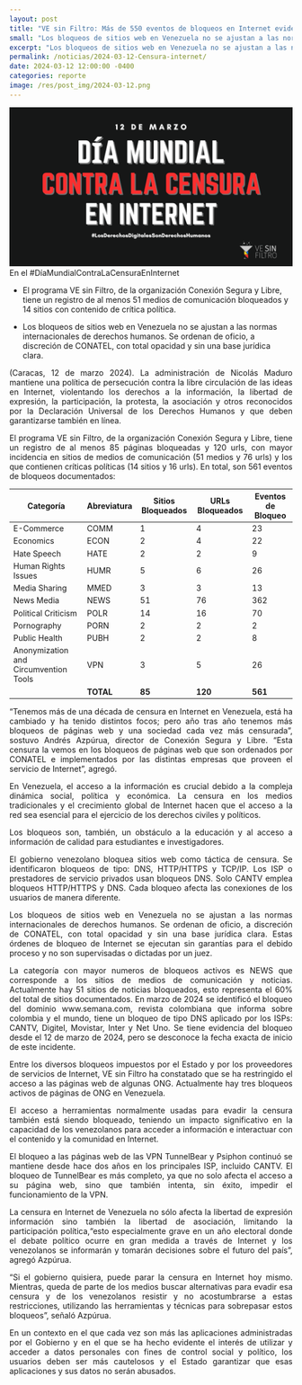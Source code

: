 ```yaml
---
layout: post
title: "VE sin Filtro: Más de 550 eventos de bloqueos en Internet evidencian la censura y las limitaciones a los derechos humanos en Venezuela"
small: "Los bloqueos de sitios web en Venezuela no se ajustan a las normas internacionales de derechos humanos. Se ordenan de oficio, a discreción de CONATEL, con total opacidad y sin una base jurídica clara."
excerpt: "Los bloqueos de sitios web en Venezuela no se ajustan a las normas internacionales de derechos humanos. Se ordenan de oficio, a discreción de CONATEL, con total opacidad y sin una base jurídica clara."
permalink: /noticias/2024-03-12-Censura-internet/
date: 2024-03-12 12:00:00 -0400
categories: reporte
image: /res/post_img/2024-03-12.png
---
```

![](/res/post_img/2024-03-12.png)
En el #DíaMundialContraLaCensuraEnInternet

* El programa VE sin Filtro, de la organización Conexión Segura y Libre, tiene un registro de al menos 51 medios de comunicación bloqueados y 14 sitios con contenido de crítica política.
  
* Los bloqueos de sitios web en Venezuela no se ajustan a las normas internacionales de derechos humanos. Se ordenan de oficio, a discreción de CONATEL, con total opacidad y sin una base jurídica clara.

<p style="text-align: justify;">(Caracas, 12 de marzo 2024). La administración de Nicolás Maduro mantiene una política de persecución contra la libre circulación de las ideas en Internet, violentando los derechos a la información, la libertad de expresión, la participación, la protesta, la asociación y otros reconocidos por la Declaración Universal de los Derechos Humanos y que deben garantizarse también en línea.</p>

<p style="text-align: justify;">El programa VE sin Filtro, de la organización Conexión Segura y Libre, tiene un registro de al menos 85 páginas bloqueadas y 120 urls, con mayor incidencia en sitios de medios de comunicación (51 medios y 76 urls) y los que contienen críticas políticas (14 sitios y 16 urls). En total, son 561 eventos de bloqueos documentados:</p>

<div class="table-responsive">
<table class="blocklist">
<thead>
  <tr>
    <th>Categoría</th>
    <th>Abreviatura</th>
    <th>Sitios Bloqueados</th>
    <th>URLs Bloqueados</th>
    <th>Eventos de Bloqueo</th>
  </tr>
</thead>
<tbody>
  <tr>
    <td>E-Commerce</td> 
     <td>COMM</td>
     <td>1</td>
     <td>4</td>
     <td>23</td>
  </tr>
  <tr>
    <td>Economics</td>
     <td>ECON</td>
     <td>2</td>
     <td>4</td>
     <td>22</td>
  </tr>
  <tr>
    <td>Hate Speech</td>
     <td>HATE</td>
     <td>2</td>
     <td>2</td>
     <td>9</td>
  </tr>
  <tr>
    <td>Human Rights Issues</td>
     <td>HUMR</td>
     <td>5</td>
     <td>6</td>
     <td>26</td>
  </tr>
  <tr>
    <td>Media Sharing</td>
     <td>MMED</td>
     <td>3</td>
     <td>3</td>
     <td>13</td>
  </tr>
  <tr>
    <td>News Media</td>
     <td>NEWS</td>
     <td>51</td>
     <td>76</td>
     <td>362</td>
  </tr>
  <tr>
    <td>Political Criticism</td>
     <td>POLR</td>
     <td>14</td>
     <td>16</td>
     <td>70</td>
  </tr>
  <tr>
    <td>Pornography</td>
     <td>PORN</td>
     <td>2</td>
     <td>2</td>
     <td>2</td>
  </tr>
  <tr>
    <td>Public Health</td>
     <td>PUBH</td>
     <td>2</td>
     <td>2</td>
     <td>8</td>
  </tr>
  <tr>
    <td>Anonymization and Circumvention Tools</td>
     <td>VPN</td>
     <td>3</td>
     <td>5</td>
     <td>26</td>
  </tr>
  <tr>
    <td></td>
     <td><b>TOTAL</b></td>
     <td><b>85</b></td>
     <td><b>120</b></td>
     <td><b>561</b></td>
  </tr>
</tbody>
</table>
</div>


<p style="text-align: justify;">“Tenemos más de una década de censura en Internet en Venezuela, está ha cambiado y ha tenido distintos focos; pero año tras año tenemos más bloqueos de páginas web y una sociedad cada vez más censurada”, sostuvo Andrés Azpúrua, director de Conexión Segura y Libre. “Esta censura la vemos en los bloqueos de páginas web que son ordenados por CONATEL e implementados por las distintas empresas que proveen el servicio de Internet”, agregó.</p>

<p style="text-align: justify;">En Venezuela, el acceso a la información es crucial debido a la compleja dinámica social, política y económica. La censura en los medios tradicionales y el crecimiento global de Internet hacen que el acceso a la red sea esencial para el ejercicio de los derechos civiles y políticos.</p>

<p style="text-align: justify;">Los bloqueos son, también, un obstáculo a la educación y al acceso a información de calidad para estudiantes e investigadores.</p>

<p style="text-align: justify;">El gobierno venezolano bloquea sitios web como táctica de censura. Se identificaron bloqueos de tipo: DNS, HTTP/HTTPS y TCP/IP. Los ISP o prestadores de servicio privados usan bloqueos DNS. Solo CANTV emplea bloqueos HTTP/HTTPS y DNS. Cada bloqueo afecta las conexiones de los usuarios de manera diferente.</p>

<p style="text-align: justify;">Los bloqueos de sitios web en Venezuela no se ajustan a las normas internacionales de derechos humanos. Se ordenan de oficio, a discreción de CONATEL, con total opacidad y sin una base jurídica clara. Estas órdenes de bloqueo de Internet se ejecutan sin garantías para el debido proceso y no son supervisadas o dictadas por un juez.</p>

<p style="text-align: justify;">La categoría con mayor numeros de bloqueos activos es NEWS que corresponde a los sitios de medios de comunicación y noticias. Actualmente hay 51 sitios de noticias bloqueados, esto representa el 60% del total de sitios documentados. En marzo de 2024 se identificó el bloqueo del dominio www.semana.com, revista colombiana que informa sobre colombia y el mundo, tiene un bloqueo de tipo DNS aplicado por los ISPs: CANTV, Digitel, Movistar, Inter y Net Uno. Se tiene evidencia del bloqueo desde el 12 de marzo de 2024, pero se desconoce la fecha exacta de inicio de este incidente.</p>

<p style="text-align: justify;">Entre los diversos bloqueos impuestos por el Estado y por los proveedores de servicios de Internet, VE sin Filtro ha constatado que se ha restringido el acceso a las páginas web de algunas ONG. Actualmente hay tres bloqueos activos de páginas de ONG en Venezuela.</p>

<p style="text-align: justify;">El acceso a herramientas normalmente usadas para evadir la censura también está siendo bloqueado, teniendo un impacto significativo en la capacidad de los venezolanos para acceder a información e interactuar con el contenido y la comunidad en Internet.</p>

<p style="text-align: justify;">El bloqueo a las páginas web de las VPN TunnelBear y Psiphon continuó se mantiene desde hace dos años en los principales ISP, incluido CANTV. El bloqueo de TunnelBear es más completo, ya que no solo afecta el acceso a su página web, sino que también intenta, sin éxito, impedir el funcionamiento de la VPN.</p>

<p style="text-align: justify;">La censura en Internet de Venezuela no sólo afecta la libertad de expresión información sino también la libertad de asociación, limitando la participación política,“esto especialmente grave en un año electoral donde el debate político ocurre en gran medida a través de Internet y los venezolanos se informarán y tomarán decisiones sobre el futuro del país”, agregó Azpúrua.</p>

<p style="text-align: justify;">“Si el gobierno quisiera, puede parar la censura en Internet hoy mismo. Mientras, queda de parte de los medios buscar alternativas para evadir esa censura y de los venezolanos resistir y no acostumbrarse a estas restricciones, utilizando las herramientas y técnicas para sobrepasar estos bloqueos”, señaló Azpúrua.</p>

<p style="text-align: justify;">En un contexto en el que cada vez son más las aplicaciones administradas por el Gobierno y en el que se ha hecho evidente el interés de utilizar y acceder a datos personales con fines de control social y político, los usuarios deben ser más cautelosos y el Estado garantizar que esas aplicaciones y sus datos no serán abusados.</p>
